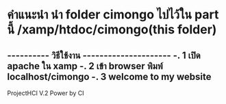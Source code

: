 # คำแนะนำ นำ folder cimongo ไปไว้ใน part นี้ /xamp/htdoc/cimongo(this folder)
---------- วิธีใช้งาน --------------------- 
-. 1 เปิด apache ใน xamp
-. 2 เข้า browser พิมพ์ localhost/cimongo
-. 3 welcome to my website
--------------------------------------------
ProjectHCI V.2 Power by CI 
